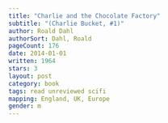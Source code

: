 ```yaml
---
title: "Charlie and the Chocolate Factory"
subtitle: "(Charlie Bucket, #1)"
author: Roald Dahl
authorSort: Dahl, Roald
pageCount: 176
date: 2014-01-01
written: 1964
stars: 3
layout: post
category: book
tags: read unreviewed scifi
mapping: England, UK, Europe
gender: m
---
```


